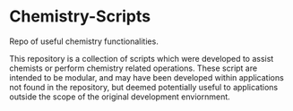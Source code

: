 # Chemistry-Scripts
Repo of useful chemistry functionalities.

This repository is a collection of scripts which were developed to assist chemists or perform chemistry related operations. These script are intended to be modular, and may have been developed within applications not found in the repository, but deemed potentially useful to applications outside the scope of the original development enviornment. 
